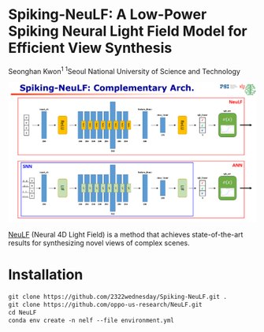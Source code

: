 # Spiking-NeuLF: A Low-Power Spiking Neural Light Field Model for Efficient View Synthesis
Seonghan Kwon<sup>1</sup>
<sup>1</sup>Seoul National University of Science and Technology

<p align="center">
  <img src='img/Spiking-NeuLF.png' width="750"/>
</p>

[NeuLF](https://oppo-us-research.github.io/NeuLF-website/) (Neural 4D Light Field) is a method that achieves state-of-the-art results for synthesizing novel views of complex scenes. 

# Installation
```
git clone https://github.com/2322wednesday/Spiking-NeuLF.git .
git clone https://github.com/oppo-us-research/NeuLF.git
cd NeuLF
conda env create -n nelf --file environment.yml
```